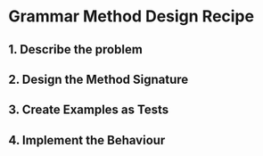 # Grammar Method Design Recipe

## 1. Describe the problem

## 2. Design the Method Signature

## 3. Create Examples as Tests

## 4. Implement the Behaviour
